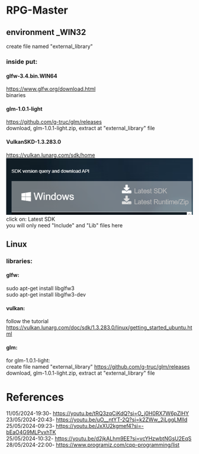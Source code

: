 # RPG-Master

## environment _WIN32
create file named "external_library"

### inside put:
#### glfw-3.4.bin.WIN64

https://www.glfw.org/download.html
\
binaries

#### glm-1.0.1-light
https://github.com/g-truc/glm/releases
\
download, glm-1.0.1-light.zip, extract at "external_library" file

#### VulkanSKD-1.3.283.0
https://vulkan.lunarg.com/sdk/home \
![alt text](image.png) \
click on: Latest SDK
\
you will only need "Include" and "Lib" files here

## Linux

### libraries:

#### glfw:
sudo apt-get install libglfw3 
\
sudo apt-get install libglfw3-dev

#### vulkan:
follow the tutorial \
https://vulkan.lunarg.com/doc/sdk/1.3.283.0/linux/getting_started_ubuntu.html

#### glm:
for glm-1.0.1-light:
\
create file named "external_library"
https://github.com/g-truc/glm/releases
\
download, glm-1.0.1-light.zip, extract at "external_library" file

# References
11/05/2024-19:30- <https://youtu.be/tRQ3zqCiKdQ?si=O_j0H0RX7W6pZlHY> \
23/05/2024-20:43- <https://youtu.be/uO__ntYT-2Q?si=k2ZWw_2jLggLMlld> \
25/05/2024-09:23- <https://youtu.be/JxXU2kgmef4?si=-bEaO4G9MLPvxhTK> \
25/05/2024-10:32- <https://youtu.be/d2jkALhm9EE?si=vcYHzwbtNGsU2EqS> \
28/05/2024-22:00- <https://www.programiz.com/cpp-programming/list>


